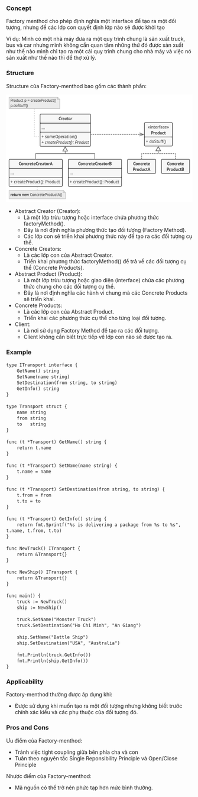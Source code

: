 ### Concept
Factory menthod cho phép định nghĩa một interface để tạo ra một đối tượng, nhưng để các lớp con quyết định lớp nào sẽ được khởi tạo

Ví dụ: Mình có một nhà máy đưa ra một quy trình chung là sản xuất truck, bus và car nhưng mình không cần quan tâm những thứ đó được sản xuất như thế nào mình chỉ tạo ra một cái quy trình chung cho nhà máy và việc nó sản xuất như thế nào thì để thợ xử lý.

### Structure
Structure của Factory-menthod bao gồm các thành phần:

![observer_structure](../../access/factory_structure.png)

- Abstract Creator (Creator):
    - Là một lớp trừu tượng hoặc interface chứa phương thức factoryMethod().
    - Đây là nơi định nghĩa phương thức tạo đối tượng (Factory Method).
    - Các lớp con sẽ triển khai phương thức này để tạo ra các đối tượng cụ thể.
- Concrete Creators:
    - Là các lớp con của Abstract Creator.
    - Triển khai phương thức factoryMethod() để trả về các đối tượng cụ thể (Concrete Products).
- Abstract Product (Product):
    - Là một lớp trừu tượng hoặc giao diện (interface) chứa các phương thức chung cho các đối tượng cụ thể.
    - Đây là nơi định nghĩa các hành vi chung mà các Concrete Products sẽ triển khai.
- Concrete Products:
    - Là các lớp con của Abstract Product.
    - Triển khai các phương thức cụ thể cho từng loại đối tượng.
- Client:
    - Là nơi sử dụng Factory Method để tạo ra các đối tượng.
    - Client không cần biết trực tiếp về lớp con nào sẽ được tạo ra.

### Example
```
type ITransport interface {
	GetName() string
	SetName(name string)
	SetDestination(from string, to string)
	GetInfo() string
}

type Transport struct {
	name string
	from string
	to   string
}

func (t *Transport) GetName() string {
	return t.name
}

func (t *Transport) SetName(name string) {
	t.name = name
}

func (t *Transport) SetDestination(from string, to string) {
	t.from = from
	t.to = to
}

func (t *Transport) GetInfo() string {
	return fmt.Sprintf("%s is delivering a package from %s to %s", t.name, t.from, t.to)
}

func NewTruck() ITransport {
	return &Transport{}
}

func NewShip() ITransport {
	return &Transport{}
}

func main() {
	truck := NewTruck()
	ship := NewShip()

	truck.SetName("Monster Truck")
	truck.SetDestination("Ho Chi Minh", "An Giang")

	ship.SetName("Battle Ship")
	ship.SetDestination("USA", "Australia")

	fmt.Println(truck.GetInfo())
	fmt.Println(ship.GetInfo())
}
```

### Applicability
Factory-menthod thường được áp dụng khi:

- Được sử dụng khi muốn tạo ra một đối tượng nhưng không biết trước chính xác kiểu và các phụ thuộc của đối tượng đó. 

### Pros and Cons
Ưu điểm của Factory-menthod:

- Tránh việc tight coupling giữa bên phía cha và con
- Tuân theo nguyên tắc Single Reponsibility Principle và Open/Close Principle

Nhược điểm của Factory-menthod:

-  Mã nguồn có thể trở nên phức tạp hơn mức bình thường.